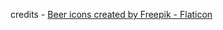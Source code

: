 credits -
<a href="https://www.flaticon.com/free-icons/beer" title="beer icons">Beer icons created by Freepik - Flaticon</a>